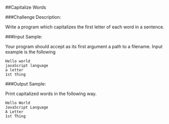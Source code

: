 ##Capitalize Words

###Challenge Description:

Write a program which capitalizes the first letter of each word in a sentence.

###Input Sample:

Your program should accept as its first argument a path to a filename. Input example is the following
```
Hello world
javaScript language
a letter
1st thing
```

###Output Sample:

Print capitalized words in the following way.
```
Hello World
JavaScript Language
A Letter
1st Thing
```
